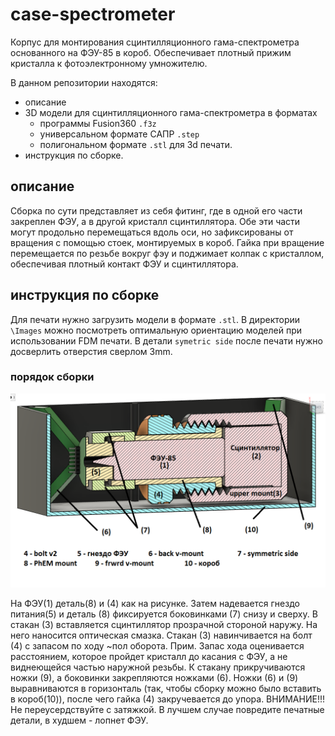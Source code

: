# case-spectrometer
Корпус для монтирования сцинтилляционного гама-спектрометра основанного на ФЭУ-85 в короб. Обеспечивает плотный прижим кристалла к фотоэлектронному умножителю.

В данном репозитории находятся:
- описание 
- 3D модели для сцинтилляционного гама-спектрометра в форматах
  - программы Fusion360 ```.f3z```
  - универсальном формате САПР ```.step```
  - полигональном формате ```.stl``` для 3d печати.
- инструкция по сборке.

## описание

Сборка по сути представляет из себя фитинг, где в одной его части закреплен ФЭУ, а в другой кристалл сцинтиллятора. Обе эти части могут продольно перемещаться вдоль оси, но зафиксированы от вращения с помощью стоек, монтируемых в короб. Гайка при вращение перемещается по резьбе вокруг фэу и поджимает колпак с кристаллом, обеспечивая плотный контакт ФЭУ и сцинтиллятора.

## инструкция по сборке

Для печати нужно загрузить модели в формате ```.stl```. В директории ```\Images``` можно посмотреть оптимальную ориентацию моделей при использовании FDM печати.
В детали ```symetric side``` после печати нужно досверлить отверстия сверлом 3mm.

### порядок сборки
![Alt-текст](https://github.com/fmtrifonov/case-spectrometer/blob/main/Images/parts.png "Сборка в разрезе")

На ФЭУ(1) деталь(8) и (4) как на рисунке.
Затем надевается гнездо питания(5) и деталь (8) фиксируется боковинками (7) снизу и сверху. 
В стакан (3) вставляется сцинтиллятор прозрачной стороной наружу. На него наносится оптическая смазка.
Стакан (3) навинчивается на болт (4) с запасом по ходу ~пол оборота. Прим. Запас хода оценивается расстоянием, которое пройдет кристалл до касания с ФЭУ, а не виднеющейся частью наружной резьбы.
К стакану прикручиваются ножки (9), а боковинки закрепляются ножками (6). Ножки (6) и (9) выравниваются в горизонталь (так, чтобы сборку можно было вставить в короб(10)), после чего гайка (4) закручевается до упора. 
ВНИМАНИЕ!!! Не переусердствуйте с затяжкой. В лучшем случае повредите печатные детали, в худшем - лопнет ФЭУ.

